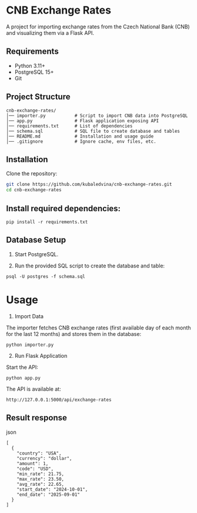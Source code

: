 # CNB Exchange Rates

A project for importing exchange rates from the Czech National Bank (CNB) and visualizing them via a Flask API.

## Requirements
- Python 3.11+
- PostgreSQL 15+
- Git
## Project Structure
```
cnb-exchange-rates/
│── importer.py           # Script to import CNB data into PostgreSQL
│── app.py                # Flask application exposing API
│── requirements.txt      # List of dependencies
│── schema.sql            # SQL file to create database and tables
│── README.md             # Installation and usage guide
│── .gitignore            # Ignore cache, env files, etc.
```

## Installation
Clone the repository:
```bash
git clone https://github.com/kubaledvina/cnb-exchange-rates.git
cd cnb-exchange-rates
```
## Install required dependencies:
```
pip install -r requirements.txt
```
## Database Setup

1. Start PostgreSQL.

2. Run the provided SQL script to create the database and table:
```
psql -U postgres -f schema.sql
```
# Usage
1. Import Data

The importer fetches CNB exchange rates (first available day of each month for the last 12 months) and stores them in the database:
```
python importer.py
```
2. Run Flask Application

Start the API:
```
python app.py
```
The API is available at:
```
http://127.0.0.1:5000/api/exchange-rates
```
## Result response
json
```
[
  {
    "country": "USA",
    "currency": "dollar",
    "amount": 1,
    "code": "USD",
    "min_rate": 21.75,
    "max_rate": 23.50,
    "avg_rate": 22.65,
    "start_date": "2024-10-01",
    "end_date": "2025-09-01"
  }
]
```
